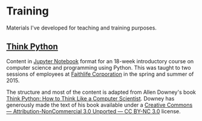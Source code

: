 # Training

Materials I've developed for teaching and training purposes. 

## [Think Python](ThinkPython)

Content in [Jupyter Notebook](https://jupyter.org/) format for an 18-week introductory course on computer science and programming using Python. This was taught to two sessions of employees at [Faithlife Corporation](https://faithlife.com/about) in the spring and summer of 2015. 

The structure and most of the content is adapted from Allen Downey's book [Think Python: How to Think Like a Computer Scientist](http://www.greenteapress.com/thinkpython/). Downey has generously made the text of his book available under a [Creative Commons — Attribution-NonCommercial 3.0 Unported — CC BY-NC 3.0](http://creativecommons.org/licenses/by-nc/3.0/) license. 
